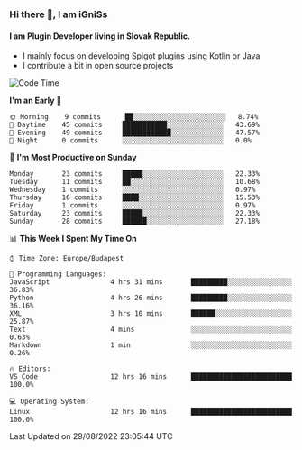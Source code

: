 ### Hi there 👋, I am iGniSs

#### I am Plugin Developer living in Slovak Republic.
- I mainly focus on developing Spigot plugins using Kotlin or Java
- I contribute a bit in open source projects

<!--START_SECTION:waka-->
![Code Time](http://img.shields.io/badge/Code%20Time-910%20hrs%209%20mins-blue)

**I'm an Early 🐤** 

```text
🌞 Morning    9 commits      ██░░░░░░░░░░░░░░░░░░░░░░░   8.74% 
🌆 Daytime    45 commits     ███████████░░░░░░░░░░░░░░   43.69% 
🌃 Evening    49 commits     ████████████░░░░░░░░░░░░░   47.57% 
🌙 Night      0 commits      ░░░░░░░░░░░░░░░░░░░░░░░░░   0.0%

```
📅 **I'm Most Productive on Sunday** 

```text
Monday       23 commits     █████░░░░░░░░░░░░░░░░░░░░   22.33% 
Tuesday      11 commits     ██░░░░░░░░░░░░░░░░░░░░░░░   10.68% 
Wednesday    1 commits      ░░░░░░░░░░░░░░░░░░░░░░░░░   0.97% 
Thursday     16 commits     ████░░░░░░░░░░░░░░░░░░░░░   15.53% 
Friday       1 commits      ░░░░░░░░░░░░░░░░░░░░░░░░░   0.97% 
Saturday     23 commits     █████░░░░░░░░░░░░░░░░░░░░   22.33% 
Sunday       28 commits     ██████░░░░░░░░░░░░░░░░░░░   27.18%

```


📊 **This Week I Spent My Time On** 

```text
⌚︎ Time Zone: Europe/Budapest

💬 Programming Languages: 
JavaScript               4 hrs 31 mins       █████████░░░░░░░░░░░░░░░░   36.83% 
Python                   4 hrs 26 mins       █████████░░░░░░░░░░░░░░░░   36.16% 
XML                      3 hrs 10 mins       ██████░░░░░░░░░░░░░░░░░░░   25.87% 
Text                     4 mins              ░░░░░░░░░░░░░░░░░░░░░░░░░   0.63% 
Markdown                 1 min               ░░░░░░░░░░░░░░░░░░░░░░░░░   0.26%

🔥 Editors: 
VS Code                  12 hrs 16 mins      █████████████████████████   100.0%

💻 Operating System: 
Linux                    12 hrs 16 mins      █████████████████████████   100.0%

```


 Last Updated on 29/08/2022 23:05:44 UTC
<!--END_SECTION:waka-->